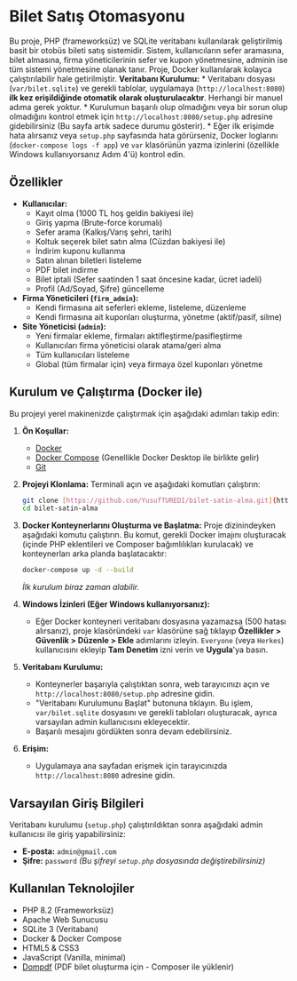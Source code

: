 # Bilet Satış Otomasyonu

Bu proje, PHP (frameworksüz) ve SQLite veritabanı kullanılarak geliştirilmiş basit bir otobüs bileti satış sistemidir. Sistem, kullanıcıların sefer aramasına, bilet almasına, firma yöneticilerinin sefer ve kupon yönetmesine, adminin ise tüm sistemi yönetmesine olanak tanır. Proje, Docker kullanılarak kolayca çalıştırılabilir hale getirilmiştir.
  **Veritabanı Kurulumu:**
    * Veritabanı dosyası (`var/bilet.sqlite`) ve gerekli tablolar, uygulamaya (`http://localhost:8080`) **ilk kez erişildiğinde otomatik olarak oluşturulacaktır**. Herhangi bir manuel adıma gerek yoktur.
    * Kurulumun başarılı olup olmadığını veya bir sorun olup olmadığını kontrol etmek için `http://localhost:8080/setup.php` adresine gidebilirsiniz (Bu sayfa artık sadece durumu gösterir).
    * Eğer ilk erişimde hata alırsanız veya `setup.php` sayfasında hata görürseniz, Docker loglarını (`docker-compose logs -f app`) ve `var` klasörünün yazma izinlerini (özellikle Windows kullanıyorsanız Adım 4'ü) kontrol edin.

## Özellikler

* **Kullanıcılar:**
    * Kayıt olma (1000 TL hoş geldin bakiyesi ile)
    * Giriş yapma (Brute-force korumalı)
    * Sefer arama (Kalkış/Varış şehri, tarih)
    * Koltuk seçerek bilet satın alma (Cüzdan bakiyesi ile)
    * İndirim kuponu kullanma
    * Satın alınan biletleri listeleme
    * PDF bilet indirme
    * Bilet iptali (Sefer saatinden 1 saat öncesine kadar, ücret iadeli)
    * Profil (Ad/Soyad, Şifre) güncelleme
* **Firma Yöneticileri (`firm_admin`):**
    * Kendi firmasına ait seferleri ekleme, listeleme, düzenleme
    * Kendi firmasına ait kuponları oluşturma, yönetme (aktif/pasif, silme)
* **Site Yöneticisi (`admin`):**
    * Yeni firmalar ekleme, firmaları aktifleştirme/pasifleştirme
    * Kullanıcıları firma yöneticisi olarak atama/geri alma
    * Tüm kullanıcıları listeleme
    * Global (tüm firmalar için) veya firmaya özel kuponları yönetme

## Kurulum ve Çalıştırma (Docker ile)

Bu projeyi yerel makinenizde çalıştırmak için aşağıdaki adımları takip edin:

1.  **Ön Koşullar:**
    * [Docker](https://www.docker.com/get-started)
    * [Docker Compose](https://docs.docker.com/compose/install/) (Genellikle Docker Desktop ile birlikte gelir)
    * [Git](https://git-scm.com/downloads)

2.  **Projeyi Klonlama:**
    Terminali açın ve aşağıdaki komutları çalıştırın:
    ```bash
    git clone [https://github.com/YusufTUREDI/bilet-satin-alma.git](https://github.com/YusufTUREDI/bilet-satin-alma.git)
    cd bilet-satin-alma
    ```

3.  **Docker Konteynerlarını Oluşturma ve Başlatma:**
    Proje dizinindeyken aşağıdaki komutu çalıştırın. Bu komut, gerekli Docker imajını oluşturacak (içinde PHP eklentileri ve Composer bağımlılıkları kurulacak) ve konteynerları arka planda başlatacaktır:
    ```bash
    docker-compose up -d --build
    ```
    *İlk kurulum biraz zaman alabilir.*

4.  **Windows İzinleri (Eğer Windows kullanıyorsanız):**
    * Eğer Docker konteyneri veritabanı dosyasına yazamazsa (500 hatası alırsanız), proje klasöründeki `var` klasörüne sağ tıklayıp **Özellikler > Güvenlik > Düzenle > Ekle** adımlarını izleyin. `Everyone` (veya `Herkes`) kullanıcısını ekleyip **Tam Denetim** izni verin ve **Uygula**'ya basın.

5.  **Veritabanı Kurulumu:**
    * Konteynerler başarıyla çalıştıktan sonra, web tarayıcınızı açın ve `http://localhost:8080/setup.php` adresine gidin.
    * "Veritabanı Kurulumunu Başlat" butonuna tıklayın. Bu işlem, `var/bilet.sqlite` dosyasını ve gerekli tabloları oluşturacak, ayrıca varsayılan admin kullanıcısını ekleyecektir.
    * Başarılı mesajını gördükten sonra devam edebilirsiniz.

6.  **Erişim:**
    * Uygulamaya ana sayfadan erişmek için tarayıcınızda `http://localhost:8080` adresine gidin.

## Varsayılan Giriş Bilgileri

Veritabanı kurulumu (`setup.php`) çalıştırıldıktan sonra aşağıdaki admin kullanıcısı ile giriş yapabilirsiniz:

* **E-posta:** `admin@gmail.com`
* **Şifre:** `password` *(Bu şifreyi `setup.php` dosyasında değiştirebilirsiniz)*

## Kullanılan Teknolojiler

* PHP 8.2 (Frameworksüz)
* Apache Web Sunucusu
* SQLite 3 (Veritabanı)
* Docker & Docker Compose
* HTML5 & CSS3
* JavaScript (Vanilla, minimal)
* [Dompdf](https://github.com/dompdf/dompdf) (PDF bilet oluşturma için - Composer ile yüklenir)